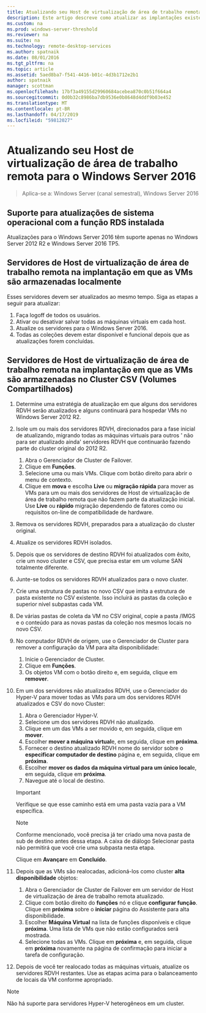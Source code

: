 ```yaml
---
title: Atualizando seu Host de virtualização de área de trabalho remota para o Windows Server 2016
description: Este artigo descreve como atualizar as implantações existentes do serviços de área de trabalho remota para Windows Server 2016.
ms.custom: na
ms.prod: windows-server-threshold
ms.reviewer: na
ms.suite: na
ms.technology: remote-desktop-services
ms.author: spatnaik
ms.date: 08/01/2016
ms.tgt_pltfrm: na
ms.topic: article
ms.assetid: 5aed8ba7-f541-4416-b01c-4d3b1712e2b1
author: spatnaik
manager: scottman
ms.openlocfilehash: 17bf3a49155d29960684acebea870c0b51f664a4
ms.sourcegitcommit: 0d0b32c8986ba7db9536e0b8648d4ddf9b03e452
ms.translationtype: MT
ms.contentlocale: pt-BR
ms.lasthandoff: 04/17/2019
ms.locfileid: "59812027"
---
```

# <a name="upgrading-your-remote-desktop-virtualization-host-to-windows-server-2016"></a>Atualizando seu Host de virtualização de área de trabalho remota para o Windows Server 2016

>Aplica-se a: Windows Server (canal semestral), Windows Server 2016

## <a name="supported-os-upgrades-with-rds-role-installed"></a>Suporte para atualizações de sistema operacional com a função RDS instalada
Atualizações para o Windows Server 2016 têm suporte apenas no Windows Server 2012 R2 e Windows Server 2016 TP5.

## <a name="rd-virtualization-host-servers-in-the-deployment-where-vms-are-stored-locally"></a>Servidores de Host de virtualização de área de trabalho remota na implantação em que as VMs são armazenadas localmente
Esses servidores devem ser atualizados ao mesmo tempo. Siga as etapas a seguir para atualizar:

1. Faça logoff de todos os usuários.
1. Ativar ou desativar salvar todas as máquinas virtuais em cada host. 
1. Atualize os servidores para o Windows Server 2016. 
1. Todas as coleções devem estar disponível e funcional depois que as atualizações forem concluídas.      

## <a name="rd-virtualization-host-servers-in-the-deployment-where-vms-are-stored-in-cluster-shared-volumes-csv"></a>Servidores de Host de virtualização de área de trabalho remota na implantação em que as VMs são armazenadas no Cluster CSV (Volumes Compartilhados) 

1. Determine uma estratégia de atualização em que alguns dos servidores RDVH serão atualizados e alguns continuará para hospedar VMs no Windows Server 2012 R2.  
1. Isole um ou mais dos servidores RDVH, direcionados para a fase inicial de atualizando, migrando todas as máquinas virtuais para outros ' não para ser atualizado ainda' servidores RDVH que continuarão fazendo parte do cluster original do 2012 R2.
    1. Abra o Gerenciador de Cluster de Failover. 
    1. Clique em **Funções**. 
    1. Selecione uma ou mais VMs. Clique com botão direito para abrir o menu de contexto. 
    1. Clique em **mova** e escolha **Live** ou **migração rápida** para mover as VMs para um ou mais dos servidores de Host de virtualização de área de trabalho remota que não fazem parte da atualização inicial. Use **Live** ou **rápido** migração dependendo de fatores como ou requisitos on-line de compatibilidade de hardware. 
1. Remova os servidores RDVH, preparados para a atualização do cluster original. 
1. Atualize os servidores RDVH isolados. 
1. Depois que os servidores de destino RDVH foi atualizados com êxito, crie um novo cluster e CSV, que precisa estar em um volume SAN totalmente diferente.
1. Junte-se todos os servidores RDVH atualizados para o novo cluster. 
1. Crie uma estrutura de pastas no novo CSV que imita a estrutura de pasta existente no CSV existente. Isso incluirá as pastas da coleção e superior nível subpastas cada VM. 
1. De várias pastas de coleta da VM no CSV original, copie a pasta /IMGS e o conteúdo para as novas pastas da coleção nos mesmos locais no novo CSV. 
1. No computador RDVH de origem, use o Gerenciador de Cluster para remover a configuração da VM para alta disponibilidade:
    1. Inicie o Gerenciador de Cluster. 
    1. Clique em **Funções**. 
    1. Os objetos VM com o botão direito e, em seguida, clique em **remover**. 
1. Em um dos servidores não atualizados RDVH, use o Gerenciador do Hyper-V para mover todas as VMs para um dos servidores RDVH atualizados e CSV do novo Cluster:
    1. Abra o Gerenciador Hyper-V. 
    1. Selecione um dos servidores RDVH não atualizado. 
    1. Clique em um das VMs a ser movido e, em seguida, clique em **mover**. 
    1. Escolher **mover a máquina virtual**e, em seguida, clique em **próxima**. 
    1. Fornecer o destino atualizado RDVH nome do servidor sobre o **especificar computador de destino** página e, em seguida, clique em **próxima**. 
    1. Escolher **mover os dados da máquina virtual para um único local**e, em seguida, clique em **próxima**. 
    1. Navegue até o local de destino. 
    > [!IMPORTANT]
    > Verifique se que esse caminho está em uma pasta vazia para a VM específica. 

    > [!NOTE]
    > Conforme mencionado, você precisa já ter criado uma nova pasta de sub de destino antes dessa etapa. A caixa de diálogo Selecionar pasta não permitirá que você crie uma subpasta nesta etapa. 
    
    Clique em **Avançar**e em **Concluído**. 
1. Depois que as VMs são realocadas, adicioná-los como cluster **alta disponibilidade** objetos:
    1. Abra o Gerenciador de Cluster de Failover em um servidor de Host de virtualização de área de trabalho remota atualizado. 
    1. Clique com botão direito do **funções** nó e clique **configurar função**. Clique em **próxima** sobre o **iniciar** página do Assistente para alta disponibilidade. 
    1. Escolher **Máquina Virtual** na lista de funções disponíveis e clique **próxima**. Uma lista de VMs que não estão configurados será mostrada. 
    1. Selecione todas as VMs. Clique em **próxima** e, em seguida, clique em **próxima** novamente na página de confirmação para iniciar a tarefa de configuração.  
1. Depois de você ter realocado todas as máquinas virtuais, atualize os servidores RDVH restantes. Use as etapas acima para o balanceamento de locais da VM conforme apropriado.

> [!NOTE]  
> Não há suporte para servidores Hyper-V heterogêneos em um cluster. 
